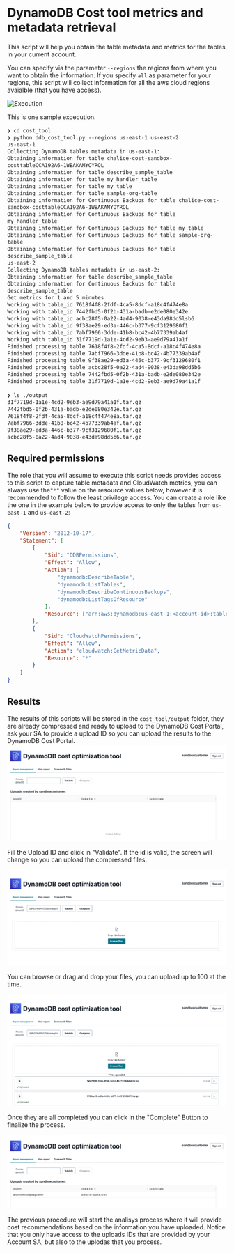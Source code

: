 # DynamoDB Cost tool metrics and metadata retrieval

This script will help you obtain the table metadata and metrics for the tables in your current account.

You can specify via the parameter `--regions` the regions from where you want to obtain the information. If you specify `all` as parameter for your regions, this script will collect information for all the aws cloud regions avaialble (that you have access).

![Execution](./documentation/running_script.gif)

This is one sample excecution.

```shell
❯ cd cost_tool
❯ python ddb_cost_tool.py --regions us-east-1 us-east-2
us-east-1
Collecting DynamoDB tables metadata in us-east-1:
Obtaining information for table chalice-cost-sandbox-costtableCCA192A6-1WBAKAMYOYROL
Obtaining information for table describe_sample_table
Obtaining information for table my_handler_table
Obtaining information for table my_table
Obtaining information for table sample-org-table
Obtaining information for Continuous Backups for table chalice-cost-sandbox-costtableCCA192A6-1WBAKAMYOYROL
Obtaining information for Continuous Backups for table my_handler_table
Obtaining information for Continuous Backups for table my_table
Obtaining information for Continuous Backups for table sample-org-table
Obtaining information for Continuous Backups for table describe_sample_table
us-east-2
Collecting DynamoDB tables metadata in us-east-2:
Obtaining information for table describe_sample_table
Obtaining information for Continuous Backups for table describe_sample_table
Get metrics for 1 and 5 minutes
Working with table_id 7618f4f8-2fdf-4ca5-8dcf-a18c4f474e8a
Working with table_id 7442fbd5-0f2b-431a-badb-e2de080e342e
Working with table_id acbc28f5-0a22-4ad4-9038-e43da98dd5lsb6
Working with table_id 9f38ae29-ed3a-446c-b377-9cf3129680f1
Working with table_id 7abf7966-3dde-41b8-bc42-4b77339ab4af
Working with table_id 31f7719d-1a1e-4cd2-9eb3-ae9d79a41a1f
Finished processing table 7618f4f8-2fdf-4ca5-8dcf-a18c4f474e8a
Finished processing table 7abf7966-3dde-41b8-bc42-4b77339ab4af
Finished processing table 9f38ae29-ed3a-446c-b377-9cf3129680f1
Finished processing table acbc28f5-0a22-4ad4-9038-e43da98dd5b6
Finished processing table 7442fbd5-0f2b-431a-badb-e2de080e342e
Finished processing table 31f7719d-1a1e-4cd2-9eb3-ae9d79a41a1f

❯ ls ./output
31f7719d-1a1e-4cd2-9eb3-ae9d79a41a1f.tar.gz
7442fbd5-0f2b-431a-badb-e2de080e342e.tar.gz
7618f4f8-2fdf-4ca5-8dcf-a18c4f474e8a.tar.gz
7abf7966-3dde-41b8-bc42-4b77339ab4af.tar.gz
9f38ae29-ed3a-446c-b377-9cf3129680f1.tar.gz
acbc28f5-0a22-4ad4-9038-e43da98dd5b6.tar.gz
```

## Required permissions

The role that you will assume to execute this script needs provides access to this script to capture table metadata and CloudWatch metrics, you can always use the`"*"` value on the resource values below, however it is recommended to follow the least privilege access. You can create a role like the one in the example below to provide access to only the tables from `us-east-1` and `us-east-2`:

```JSON
{
    "Version": "2012-10-17",
    "Statement": [
        {
            "Sid": "DDBPermissions",
            "Effect": "Allow",
            "Action": [
                "dynamodb:DescribeTable",
                "dynamodb:ListTables",
                "dynamodb:DescribeContinuousBackups",
                "dynamodb:ListTagsOfResource"
            ],
            "Resource": ["arn:aws:dynamodb:us-east-1:<account-id>:table/*", "arn:aws:dynamodb:us-east-2:<account-id>:table/*" ]
        },
        {
            "Sid": "CloudWatchPermissions",
            "Effect": "Allow",
            "Action": "cloudwatch:GetMetricData",
            "Resource": "*"
        }
    ]
}

```

## Results

The results of this scripts will be stored in the `cost_tool/output` folder, they are already compressed and ready to upload to the DynamoDB Cost Portal, ask your SA to provide a upload ID so you can upload the results to the DynamoDB Cost Portal. ![DynamoDB Cost Portal](./documentation/portal-01.png)

Fill the Upload ID and click in "Validate". If the id is valid, the screen will change so you can upload the compressed files.

![DynamoDB Cost Portal](./documentation/Portal-02.png)

You can browse or drag and drop your files, you can upload up to 100 at the time.

![DynamoDB Cost Portal](./documentation/Portal-03.png)

Once they are all completed you can click in the "Complete" Button to finalize the process.

![DynamoDB Cost Portal](./documentation/Portal-04.png)

The previous procedure will start the analisys process where it will provide cost recommendations based on the information you have uploaded. Notice that you only have access to the uploads IDs that are provided by your Account SA, but also to the uplodas that you process.
